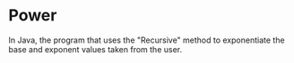 # Power

In Java, the program that uses the "Recursive" method to exponentiate the base and exponent values taken from the user.

